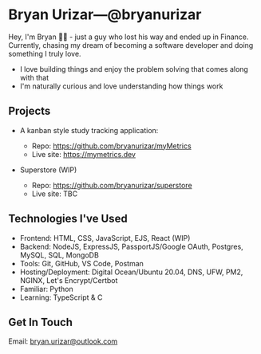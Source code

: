 # Bryan Urizar—@bryanurizar

Hey, I'm Bryan 👋🏽 - just a guy who lost his way and ended up in Finance. Currently, chasing my dream of becoming a software developer and doing something I truly love.

- I love building things and enjoy the problem solving that comes along with that
- I'm naturally curious and love understanding how things work

## Projects

- A kanban style study tracking application:
  * Repo: https://github.com/bryanurizar/myMetrics
  * Live site: https://mymetrics.dev

- Superstore (WIP)
  * Repo: https://github.com/bryanurizar/superstore
  * Live site: TBC

## Technologies I've Used

- Frontend: HTML, CSS, JavaScript, EJS, React (WIP)
- Backend: NodeJS, ExpressJS, PassportJS/Google OAuth, Postgres, MySQL, SQL, MongoDB
- Tools: Git, GitHub, VS Code, Postman
- Hosting/Deployment: Digital Ocean/Ubuntu 20.04, DNS, UFW, PM2, NGINX, Let's Encrypt/Certbot
- Familiar: Python
- Learning: TypeScript & C

## Get In Touch
Email: bryan.urizar@outlook.com


<!---
bryanurizar/bryanurizar is a ✨ special ✨ repository because its `README.md` (this file) appears on your GitHub profile.
You can click the Preview link to take a look at your changes.
--->
